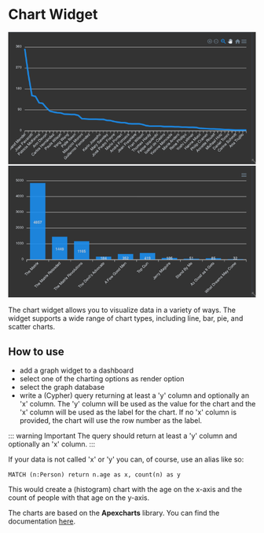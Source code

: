 # Chart Widget

![](/Chart1.png)
![](/Chart2.png)


The chart widget allows you to visualize data in a variety of ways. The widget supports a wide range of chart types, including line, bar, pie, and scatter charts. 


## How to use

- add a graph widget to a dashboard
- select one of the charting options as render option
- select the graph database
- write a (Cypher) query returning at least a 'y' column and optionally an 'x' column. The 'y' column will be used as the value for the chart and the 'x' column will be used as the label for the chart. If no 'x' column is provided, the chart will use the row number as the label.

::: warning Important
The query should return at least a 'y' column and optionally an 'x' column. 
:::

If your data is not called 'x' or 'y' you can, of course, use an alias like so:
    
```cypher
MATCH (n:Person) return n.age as x, count(n) as y
```

This would create a (histogram) chart with the age on the x-axis and the count of people with that age on the y-axis.

The charts are based on the **Apexcharts** library. You can find the documentation [here](https://apexcharts.com/).
